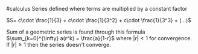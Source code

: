 #calculus 
Series defined where terms are multiplied by a constant factor

$S= c\cdot \frac{1}{3} + c\cdot \frac{1}{3^2} + c\cdot \frac{1}{3^3} + (...)$

Sum of a geometric series is found through this formula
$\sum_{k=0}^{\infty} a(r^k) = \frac{a}{1-r}$ where $|r|<1$ for convergence. If $|r|\geq1$ then the series doesn't converge.